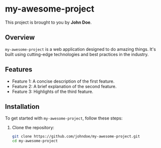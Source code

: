 # my-awesome-project

This project is brought to you by **John Doe**.

## Overview

`my-awesome-project` is a web application designed to do amazing things. It's built using cutting-edge technologies and best practices in the industry.

## Features

- Feature 1: A concise description of the first feature.
- Feature 2: A brief explanation of the second feature.
- Feature 3: Highlights of the third feature.

## Installation

To get started with `my-awesome-project`, follow these steps:

1. Clone the repository:

   ```bash
   git clone https://github.com/johndoe/my-awesome-project.git
   cd my-awesome-project
   ```
